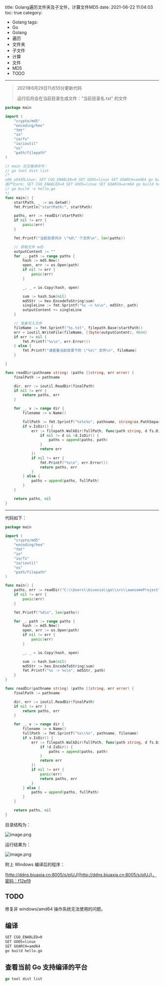 title: Golang遍历文件夹及子文件，计算文件MD5
date: 2021-06-22 11:04:03
toc: true
category: 
 - Golang
tags: 
 - Go
 - Golang
 - 遍历
 - 文件夹
 - 子文件
 - 计算
 - 文件
 - MD5
 - TODO
---

> 2021年6月29日11点55分更新代码
>
> 运行后将会在当前目录生成文件："当前目录名.txt" 的文件

```go
package main

import (
	"crypto/md5"
	"encoding/hex"
	"fmt"
	"io"
	"io/fs"
	"io/ioutil"
	"os"
	"path/filepath"
)

// main 交叉编译命令：
// go tool dist list
/*
x86_x64的Linux: SET CGO_ENABLED=0 SET GOOS=linux SET GOARCH=amd64 go build hello.go
国产化arm: SET CGO_ENABLED=0 SET GOOS=linux SET GOARCH=arm64 go build hello.go
// go build -o hello.go
*/
func main() {
	startPath, _ := os.Getwd()
	fmt.Println("startPath:", startPath)

	paths, err := readDir(startPath)
	if nil != err {
		panic(err)
	}

	fmt.Printf("当前目录共计 \"%d\" 个文件\n", len(paths))

	// 获取文件 md5
	outputContent := ""
	for _, path := range paths {
		hash := md5.New()
		open, err := os.Open(path)
		if nil != err {
			panic(err)
		}

		_, _ = io.Copy(hash, open)

		sum := hash.Sum(nil)
		md5Str := hex.EncodeToString(sum)
		singleLine := fmt.Sprintf("%s -> %s\n", md5Str, path)
		outputContent += singleLine
	}

	// 准备写入文件
	fileName := fmt.Sprintf("%s.txt", filepath.Base(startPath))
	err = ioutil.WriteFile(fileName, []byte(outputContent), 0644)
	if err != nil {
		fmt.Printf("%s\n", err.Error())
	} else {
		fmt.Printf("请查看当前目录下的 \"%s\" 文件\n", fileName)
	}

}

func readDir(pathname string) (paths []string, err error) {
	finalPath := pathname

	dir, err := ioutil.ReadDir(finalPath)
	if nil != err {
		return paths, err
	}

	for _, v := range dir {
		filename := v.Name()

		fullPath := fmt.Sprintf("%s%s%s", pathname, string(os.PathSeparator), filename)
		if v.IsDir() {
			err := filepath.WalkDir(fullPath, func(path string, d fs.DirEntry, err error) error {
				if nil != d && !d.IsDir() {
					paths = append(paths, path)
				}
				return err
			})
			if nil != err {
				fmt.Printf("%s\n", err.Error())
				return paths, err
			}
		} else {
			paths = append(paths, fullPath)
		}
	}

	return paths, nil
}
```

---

代码如下：

```go
package main

import (
	"crypto/md5"
	"encoding/hex"
	"fmt"
	"io"
	"io/fs"
	"io/ioutil"
	"os"
	"path/filepath"
)

func main() {
	paths, err := readDir("C:\\Users\\biuaxia\\go\\src\\awesomeProject")
	if nil != err {
		panic(err)
	}

	fmt.Printf("%d\n", len(paths))

	for _, path := range paths {
		hash := md5.New()
		open, err := os.Open(path)
		if nil != err {
			panic(err)
		}

		_, _ = io.Copy(hash, open)

		sum := hash.Sum(nil)
		md5Str := hex.EncodeToString(sum)
		fmt.Printf("%s -> %s\n", md5Str, path)
	}
}

func readDir(pathname string) (paths []string, err error) {
	finalPath := pathname

	dir, err := ioutil.ReadDir(finalPath)
	if nil != err {
		return paths, err
	}

	for _, v := range dir {
		filename := v.Name()
		fullPath := fmt.Sprintf("%s\\%s", pathname, filename)
		if v.IsDir() {
			err := filepath.WalkDir(fullPath, func(path string, d fs.DirEntry, err error) error {
				if !d.IsDir() {
					paths = append(paths, path)
				}
				return err
			})
			if nil != err {
				panic(err)
				return paths, err
			}
		} else {
			paths = append(paths, fullPath)
		}
	}

	return paths, nil
}
```

目录结构为：

![image.png](https://b3logfile.com/file/2021/06/image-5f32caa7.png)

运行结果为：

![image.png](https://b3logfile.com/file/2021/06/image-8d8bf74a.png)

附上 Windows 编译后的程序：

[http://ddns.biuaxia.cn:8005/s/plUJ](http://ddns.biuaxia.cn:8005/s/plUJ)，密码：f12pf9

## TODO

修复非 windows/amd64 操作系统无法使用的问题。

## 编译

```bash
SET CGO_ENABLED=0
SET GOOS=linux
SET GOARCH=amd64
go build hello.go
```

## 查看当前 Go 支持编译的平台

```go
go tool dist list
```

